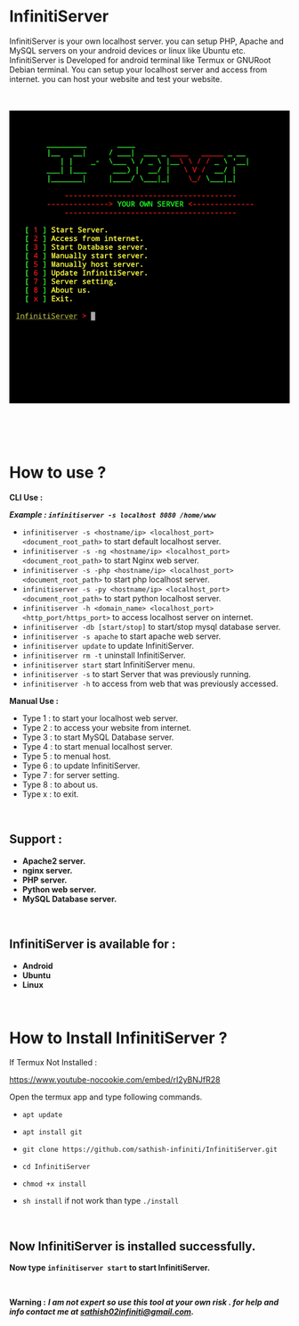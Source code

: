 # InfinitiServer

InfinitiServer is your own localhost server. you can setup PHP, Apache and MySQL servers on your android devices or linux like Ubuntu etc. InfinitiServer is Developed for android terminal like Termux or GNURoot Debian terminal. You can setup your localhost server and access from internet. you can host your website and test your website.
<br/><br/><br/>

<p align="center">
<img src="https://github.com/sathish-infiniti/InfinitiServer/blob/master/Scr/InfinitiServer.jpeg"/>
</p>

<br/><br/><br/>

# How to use ?

**CLI Use :**

  ***Example : `infinitiserver -s localhost 8080 /home/www`***
- `infinitiserver -s <hostname/ip> <localhost_port> <document_root_path>` to start default localhost server.
- `infinitiserver -s -ng <hostname/ip> <localhost_port> <document_root_path>` to start Nginx web server.
- `infinitiserver -s -php <hostname/ip> <localhost_port> <document_root_path>` to start php localhost server.
- `infinitiserver -s -py <hostname/ip> <localhost_port> <document_root_path>` to start python localhost server.
- `infinitiserver -h <domain_name> <localhost_port> <http_port/https_port>` to access localhost server on internet.
- `infinitiserver -db [start/stop]` to start/stop mysql database server.
- `infinitiserver -s apache` to start apache web server.
- `infinitiserver update` to update InfinitiServer.
- `infinitiserver rm -t` uninstall InfinitiServer.
- `infinitiserver start` start InfinitiServer menu.
- `infinitiserver -s` to start Server that was previously running.
- `infinitiserver -h` to access from web that was previously accessed.


**Manual Use :**
- Type 1 : to start your localhost web server.
- Type 2 : to access your website from internet.
- Type 3 : to start MySQL Database server.
- Type 4 : to start menual localhost server.
- Type 5 : to menual host.
- Type 6 : to update InfinitiServer.
- Type 7 : for server setting.
- Type 8 : to about us.
- Type x : to exit.

<br/>

## Support :

* **Apache2 server.**
* **nginx server.**
* **PHP server.**
* **Python web server.**
* **MySQL Database server.**

<br/>

## InfinitiServer is available for :

* **Android**
* **Ubuntu**
* **Linux**
<br/>

# How to Install InfinitiServer ?

If Termux Not Installed :

https://www.youtube-nocookie.com/embed/rI2yBNJfR28



Open the termux app and type following commands.

* `apt update`

* `apt install git`

* `git clone https://github.com/sathish-infiniti/InfinitiServer.git`

* `cd InfinitiServer`

* `chmod +x install`

* `sh install` if not work than type `./install`

<br/>

## Now InfinitiServer is installed successfully.

**Now type `infinitiserver start` to start InfinitiServer.**

<br>

**Warning :** ***I am not expert so use this tool at your own risk . for help and info contact me at sathish02infiniti@gmail.com.***


<br/>

